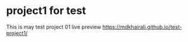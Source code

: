 # project1 for test
This is may test project 01
live preview
https://mdkhairali.github.io/test-project1/
